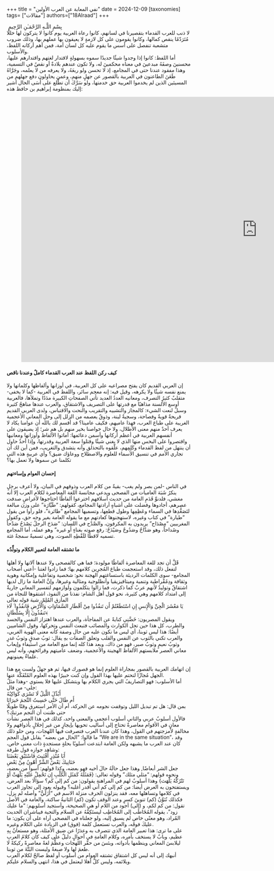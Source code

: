 +++
title = "نفي المعابة عن العرب الأولين"
date = 2024-12-09
[taxonomies]
tags= ["مقالات"]
authors=["18Alraad"]
+++
<div class="entry-content is-layout-flow">
			
<div id="gspb_text-id-gsbp-05c9c9a" class="gspb_text gspb_text-id-gsbp-05c9c9a ">&nbsp;بِسْمِ اللَّـهِ الرَّحْمَـٰنِ الرَّحِيمِ</div>



<div id="gspb_text-id-gsbp-f1d26d0" class="gspb_text gspb_text-id-gsbp-f1d26d0 ">لا ذنب للعرب القدماء بتقصيرنا في لسانهم، كانوا رعاة العربية يوم كانوا لا يتركون لها خللًا مُتَرَدّمًا ينقص كمالها، وكانوا يقومون على كل لازمةٍ لا يعيقون بها عملهم بها، وذلك ضروب متشعبة تنفصل على أسس ما يقوم عليه كل لسان أمة، فمن أهم أركانه اللفظ، والأسلوب.<br>أما اللفظ: كانوا إذا وجدوا شيئًا جديدًا سموه بسهولةٍ لاقتدار لغتهم واقتدارهم عليها، محسنينَ وصفَهُ مبدعينَ في معناه محكمينَ له، ولا تكون عندهم بلادةٌ أو نقصٌ في التسمية، وهذا مفقود عندنا حتى في المجامع، إذ لا تحسن ولو ربعَهُ، ولا يعرفه من لا يعلمه، وجَرَّاهُ طَعَنَ الطاعنون في العربية بالقصور عن جهلٍ منهم، وعمن يحاولون دفع جهلهم من المسيئين الذين لم يخدموا العربية حق خدمتها، ولو سَرَّكَ أن تطَّلع على أَسَى الحال أشير إليك بمنظومة إبراهيم بن حافظ هذه:</div>



<figure class="wp-block-embed is-type-video is-provider-youtube wp-block-embed-youtube wp-embed-aspect-16-9 wp-has-aspect-ratio"><div class="wp-block-embed__wrapper">
<iframe title="أنا البحر في أحشائه الدر كامن | اللغة العربية تنعى حظها بين أهلها | حافظ إبراهيم | 18 ديسمبر" width="1290" height="726" src="https://www.youtube.com/embed/YtYF_c6o1GE?feature=oembed" frameborder="0" allow="accelerometer; autoplay; clipboard-write; encrypted-media; gyroscope; picture-in-picture; web-share" referrerpolicy="strict-origin-when-cross-origin" allowfullscreen=""></iframe>
</div></figure>



<h4 id="gspb_heading-id-gsbp-6c59591" class="gspb_heading gspb_heading-id-gsbp-6c59591 ">كيف ركن اللفظ عند العرب القدماء كاملٌ وعندنا ناقص</h4>



<div id="gspb_text-id-gsbp-bbf7398" class="gspb_text gspb_text-id-gsbp-bbf7398 ">إن العربي القديم كان يفتح مصراعيه على كل العربية، في أوزانها وألفاظها وكلماتها ولا يمنع نفسه شيئًا ولا يكرهه، وقيل فيه: إنه معجم سائر، واللفظ في العربية -كما لا يخفى- متقلبٌ كثيرُ التصرف، ومعانيه العددُ العديد تأتي الصفحاتِ الكبيرة مدَدًا وتملأها، فالعربية أوسع الألسنة مذاهبًا مع قدرتها على التصريف والاشتقاق، والعرب عندها مناهجُ كثيرة وسبلٌ لنعت الشيء: كالمجاز والتشبيه والتقريب والنحت والاقتباس، ولدى العربي القديم قريحةٌ قويةٌ وفصاحة، وسجيةٌ لينة، وذوقٌ يعصمه من الزلل إلى وحلِ المعاني الأعجمية الغريبة على طباع العرب، فهذا عاميهم، فكيف عامينا؟ قد أقسم لك بالله أن عوامنا يكاد لا يعرف أحدٌ منهم معنى الأطلال، ولا حال خواصنا بخير منهم بل هم شر؛ إذ يضيقون على أنفسهم العربية في أعظم أركانها وأسمن دعائمها: أماتوا الألفاظ وأوزانها ومعانيها واقتصروا على البخس منها الذي لا يغني شيئًا وقتلوا سعة العربية وقدرتها، وإذا أحدٌ حاول أن ينتهل من لفظ القدماء وكَلِمِهم، علّقوه بالتحذلق وأنه يتشدق والتغريب، فمن أين لك أن تجاري الأمم في تنسيق الأسماء للعلوم والاصطلاح ووعاؤك ضيق؟ وأي عربيةٍ هذه التي تكلمنا عن سموها ولا تعمل بها؟</div>



<h4 id="gspb_heading-id-gsbp-8cc3d43" class="gspb_heading gspb_heading-id-gsbp-8cc3d43 ">إحسان العوام وإساءتهم</h4>



<div id="gspb_text-id-gsbp-bd562db" class="gspb_text gspb_text-id-gsbp-bd562db ">في الناس -لمن بصر ولم يغب- بقيةٌ من كلام العرب وذوقهم في البيان، ولا أعرف برجلٍ ينكرُ شَبَهَ العاميات من الفصحى ويدعي مجانسةَ اللغة المعاصرة لكلام العرب إلا أنه مغشي، فلدنوِّ قَدَمِ العامة من حديث أسلافهم اخترعوا ألفاظًا احتاجوها لأغراضٍ صدفت عصرهم، أجادوها وفضلت على أشباهٍ أرادتها المجامع، كقولهم: “طَيَّارَة” على وزن مبالغة لتَصَعُّدِها في السماء وعَظِمِها وطول قطعِها، وتسميها المجامع “طائرة”، فلو رأوا من يقول “طيارة” في كتاب وغيره، لاستهجنوها كعادتهم مع ما يقوله العامة بغير وجه حق، وكقول المغربيين “مِصْدَاح” يريدون به المكرفون، والصَّدْح في اللسان: “صَدَحَ الرجلُ يَصْدَحُ صَدْحاً وصُداحاً، وهو صَدَّاحٌ وصَدُوحٌ وصَيْدَحٌ: رفع صوته بغناءٍ أَو غيره” وهو عمله، أما المجامع تسميه لاقطًا للَقْطِهِ الصوت، وهي تسميةٌ سمجةٌ غثة.</div>



<h4 id="gspb_heading-id-gsbp-5f9d325" class="gspb_heading gspb_heading-id-gsbp-5f9d325 ">ما تشتقه العامة لتعبيرِ الكلام وتولِّدُه</h4>



<div id="gspb_text-id-gsbp-805ebe4" class="gspb_text gspb_text-id-gsbp-805ebe4 ">قََلَّ أن تجد للغة المعاصرة ألفاظًا مولودة؛ فما هي كالفصحى ولا عندها آلاتها ولا أهلها لتفعل ذلك، وقد استعجمت طباع المُجرِين كلامهم بها؛ فما زادوا لغتنا -أعني أصحاب المجامع- سوى الكلمات الرديئة باستساغتهم الهجنة نحو: شخصية وتفاعلية وإمكانية وهوية وثقافة ودِمُقْراطية وتنمية وميتافيزيقيا وأنطلوجية ومثالية وغيرها، وإنَّ العامةَ ما زال لديها اشتقاقٌ وتوليدٌ لأنهم عربٌ كما ذكرت، فما زالوا يتكلمون ولوازمهم لتفسير المعاني جاريةٌ إلى امتداد كلامهم وهي كثيرة، نحو قول أهل الشام: نفذنا من النفوذ، اشتقوها للنجاة من المأزق المُلِمّ، شبهَ قوله تعالى<br>﴿يَا مَعْشَرَ الْجِنِّ وَالْإِنسِ إِنِ اسْتَطَعْتُمْ أَن تَنفُذُوا مِنْ أَقْطَارِ السَّمَاوَاتِ وَالْأَرْضِ فَانفُذُوا ۚ لَا تَنفُذُونَ إِلَّا بِسُلْطَانٍ﴾<br>ويقول المصريون: خَضَّنِي كنايةً عن المفاجأة، والعرب عندها اهتزاز النفس والجسد والطرب، كل هذا حين تحل الكوارث والمصائب فتبعث النفس وتحركها، وقول الشاميين أيضًا: هذا ليس ثوبنا، أي ليس ما نكون عليه من حال وصفة كأنه معنى الهوية الغربي، والعرب تكني بالثوب عن النفس والقلب وتعلق الصفات بهِ يقال: ثوبُ صدقٍ وثوبُ غدرٍ وثوبُ نعيمٍ وثوبُ صبر، فهو من ذاك، وبعد هذا كله إنما منع العامة من استيفاء وإيعاب معاني العصر ملابستهم الألفاظ الهجينة والأعجمية، وضعف عاميتهم وقرائحهم، وأنه ليس علماءٌ يعينونهم.<br><br>إن اتهامك العربية بالقصور بمجاراة العلوم إنما هو قصورك فيها، ثم هو جهلٌ ولست مع هذا الجهل مُجازًا لتحتم عليها بهذا القول وإن كنت خبيرًا بهذه العلوم المُنْفَكَّة عنها.<br>أما الأسلوب: فهو التصاريفُ التي يجري الكلام بها ويتشكل عليها فلا يستوي -وهذا مثلٌ جلي- من قال:<br>أَبُدِّلَ اللَّيلُ لَا تَسْرَي كَوَاكِبُهُ<br>أَم طَالَ حَتَّى حَسِبتُ النَّجمَ حَيرَانَا<br>بمن قال: هل تم تبديل الليل وتوقفت نجومه عن الحركة، أم أن الأمر استغرق وقتًا طويلًا حتى ظننت أن النجم مرتبك؟<br>فالأول أسلوبٌ عربي والثاني أسلوب أعجمي والمعنى واحد، كذلك في هذا العصر نشأت معانٍ في الأقوام معاصرةٌ تحتاج إلى أساليب تحويها بإيجازٍ من غير إخلالٍ بأذواقهم ولا مخالفةٍ لأمزجتهم في القول، وهذا كان عندنا العرب فتصرفت فيها اللهجات، ومن حلو ذلك ما قالوا: “الحال من بعضه” يقابل قول العجم “We are in the same situation”، وقد كان عند العرب ما يشبهه ولكن العامة ابتدعت أسلوبًا بحلةٍ مستجدةٍ ذات معنى خاص، وشاهد جوازه قول طرفة:<br>أَبَا مُنْذِرٍ أَفْنَيتَ فَاسْتَبْقِ بَعْضَنَا<br>حَنَانِيكَ بَعْضُ الشَّرِّ أَهْونُ مِنْ بَعْضِ<br>جعل الشر أبعاضًا, وهذا جعل حالَهُ حالَ أخيه فهو بعضه، وكذا قولهم: أسوأ من بعضه، ونحوه قولهم: “مثلي مثلك” وقوله تعالى: {فَمَثَلُهُ كَمَثَلِ الْكَلْبِ إِن تَحْمِلْ عَلَيْهِ يَلْهَثْ أَوْ تَتْرُكْهُ يَلْهَث} وهذا أسلوبٌ لهم في المراهنةِ يقولون: من كم إلى كم؟ سؤالًا بعد العرض، ويستفتحون به العرض أيضا: من كم إلى كم أني أقدر أغلبه؟ وقبوله يعود إلى تجاوز العرب في كلامها وتساهلها معه، فقد ينزلون الحرف منزلة الاسم في “أَزَلَيٌّ” وأصله لم يزل، فكذلك نُنَوِّنُ (كم) تنوينَ كسرٍ وعند الوقف تكون (كم) الثانيةُ ساكنة، والعامة في الأصل تقول: من كم لكم، و (إلى) أجود من اللام أو هي الصحيحة، وأستجيد أسلوبهم: “ما عليك زود”، يقوله المُخَاطَب إلى المُخَاطِب ليستَكِفَّهُ عن السلام والتحية فيباشران الحديث المُراد، وهو معنًى خاص لم يسبق إليه، ولو جعلناه في الفصحى أراه على أن يكون: ما عليكَ فوقَه، والعرب تستعمل كلمة (فوق) في الزيادة على الكلام وغيره.<br>على ما ترى: هذا تعبير العامة الذي تتصرف به وعذرًا عن ضيق الأمثلة، وهو مستعانٌ بِهِ عظيم، وبابٌ لا يستخف بأمره، وكلام العامةِ في أحوالٍ دليلٌ على كيف كان كلامُ العربِ ليلابسَ المعاني وينظمها بأدواته، وبئسَ من حقَّر اللهجات وعظَّمَ لغةً معاصرةً ركيكةً لا طعمَ لها ولا صبغةً وليست البَتَّةَ من ثوبنا.<br>أنبهك إلى أنه ليس كل اشتقاق تشتقه العوام من أسلوب أو لفظ صالحٌ لكلام العرب ويلائمه، وليس كلٌّ أهلا ليعتمل في هذا، انتهى والسلام عليكم.</div>
		</div>